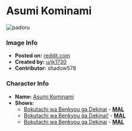 # Asumi Kominami

![padoru](https://raw.githubusercontent.com/shadow578/Padoru-Padoru/master/Padoru/we-never-learn/we-never-learn-asumi-kominami.png "Asumi Kominami")

### Image Info
* **Posted on:**     [reddit.com](https://www.reddit.com/r/WeCantStudy/comments/e3w65z/padoru_asumi/)
* **Created by:**    [u/jk1730](https://github.com/shadow578/Padoru-Padoru/blob/master/table-of-contents/creators/ujk1730.md)
* **Contributor:**   shadow578

### Character Info
* **Name:**   [Asumi Kominami](https://myanimelist.net/character/157374)
* **Shows:**
  * [Bokutachi wa Benkyou ga Dekinai](https://github.com/shadow578/Padoru-Padoru/blob/master/table-of-contents/shows/BokutachiwaBenkyougaDekinai.md) - [__MAL__](https://myanimelist.net/anime/38186/Bokutachi_wa_Benkyou_ga_Dekinai)
  * [Bokutachi wa Benkyou ga Dekinai!](https://github.com/shadow578/Padoru-Padoru/blob/master/table-of-contents/shows/BokutachiwaBenkyougaDekinai.md) - [__MAL__](https://myanimelist.net/anime/40004/Bokutachi_wa_Benkyou_ga_Dekinai)
  * [Bokutachi wa Benkyou ga Dekinai](https://github.com/shadow578/Padoru-Padoru/blob/master/table-of-contents/shows/BokutachiwaBenkyougaDekinai.md) - [__MAL__](https://myanimelist.net/manga/103890/Bokutachi_wa_Benkyou_ga_Dekinai)


